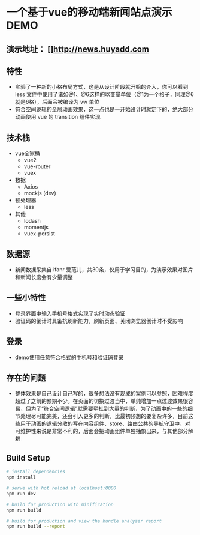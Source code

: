 # 一个基于vue的移动端新闻站点演示DEMO

## 演示地址： []http://news.huyadd.com

## 特性
- 实验了一种新的小格布局方式，这是从设计阶段就开始的介入，你可以看到 less 文件中使用了诸如@1、@6这样的以变量单位（@1为一个格子，同理@6就是6格），后面会被编译为 vw 单位
- 符合空间逻辑的全局动画效果，这一点也是一开始设计时就定下的，绝大部分动画使用 vue 的 transition 组件实现


## 技术栈
- vue全家桶
    - vue2
    - vue-router
    - vuex
- 数据
    - Axios
    - mockjs (dev)
- 预处理器
    - less
- 其他
    - lodash
    - momentjs
    - vuex-persist

## 数据源
- 新闻数据采集自 ifanr 爱范儿，共30条，仅用于学习目的，为演示效果对图片和新闻长度会有少量调整

## 一些小特性
- 登录界面中输入手机号格式实现了实时动态验证
- 验证码的倒计时具备抗刷新能力，刷新页面、关闭浏览器倒计时不受影响

## 登录
- demo使用任意符合格式的手机号和验证码登录

## 存在的问题
- 整体效果是自己设计自己写的，很多想法没有现成的案例可以参照，困难程度超过了之前的预期不少。在页面的切换过渡当中，单纯增加一点过渡效果很容易，但为了“符合空间逻辑”就需要牵扯到大量的判断，为了动画中的一些的细节处理尽可能完美，还会引入更多的判断，比最初预想的要复杂许多，目前这些用于动画的逻辑分散的写在内容组件、store、路由公共的导航守卫中，对可维护性来说是非常不利的，后面会把动画组件单独抽象出来，与其他部分解耦


## Build Setup

``` bash
# install dependencies
npm install

# serve with hot reload at localhost:8080
npm run dev

# build for production with minification
npm run build

# build for production and view the bundle analyzer report
npm run build --report
```